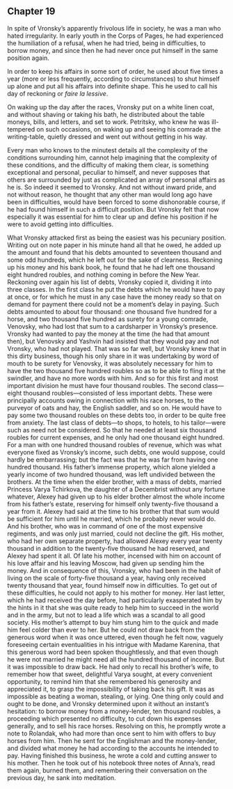 ## Chapter 19


In spite of Vronsky’s apparently frivolous life in society, he was a man
who hated irregularity. In early youth in the Corps of Pages, he had
experienced the humiliation of a refusal, when he had tried, being in
difficulties, to borrow money, and since then he had never once put
himself in the same position again.

In order to keep his affairs in some sort of order, he used about five
times a year (more or less frequently, according to circumstances) to
shut himself up alone and put all his affairs into definite shape. This
he used to call his day of reckoning or _faire la lessive_.

On waking up the day after the races, Vronsky put on a white linen coat,
and without shaving or taking his bath, he distributed about the table
moneys, bills, and letters, and set to work. Petritsky, who knew he was
ill-tempered on such occasions, on waking up and seeing his comrade at
the writing-table, quietly dressed and went out without getting in his
way.

Every man who knows to the minutest details all the complexity of the
conditions surrounding him, cannot help imagining that the complexity of
these conditions, and the difficulty of making them clear, is something
exceptional and personal, peculiar to himself, and never supposes that
others are surrounded by just as complicated an array of personal
affairs as he is. So indeed it seemed to Vronsky. And not without inward
pride, and not without reason, he thought that any other man would long
ago have been in difficulties, would have been forced to some
dishonorable course, if he had found himself in such a difficult
position. But Vronsky felt that now especially it was essential for him
to clear up and define his position if he were to avoid getting into
difficulties.

What Vronsky attacked first as being the easiest was his pecuniary
position. Writing out on note paper in his minute hand all that he owed,
he added up the amount and found that his debts amounted to seventeen
thousand and some odd hundreds, which he left out for the sake of
clearness. Reckoning up his money and his bank book, he found that he
had left one thousand eight hundred roubles, and nothing coming in
before the New Year. Reckoning over again his list of debts, Vronsky
copied it, dividing it into three classes. In the first class he put the
debts which he would have to pay at once, or for which he must in any
case have the money ready so that on demand for payment there could not
be a moment’s delay in paying. Such debts amounted to about four
thousand: one thousand five hundred for a horse, and two thousand five
hundred as surety for a young comrade, Venovsky, who had lost that sum
to a cardsharper in Vronsky’s presence. Vronsky had wanted to pay the
money at the time (he had that amount then), but Venovsky and Yashvin
had insisted that they would pay and not Vronsky, who had not played.
That was so far well, but Vronsky knew that in this dirty business,
though his only share in it was undertaking by word of mouth to be
surety for Venovsky, it was absolutely necessary for him to have the two
thousand five hundred roubles so as to be able to fling it at the
swindler, and have no more words with him. And so for this first and
most important division he must have four thousand roubles. The second
class—eight thousand roubles—consisted of less important debts. These
were principally accounts owing in connection with his race horses, to
the purveyor of oats and hay, the English saddler, and so on. He would
have to pay some two thousand roubles on these debts too, in order to be
quite free from anxiety. The last class of debts—to shops, to hotels, to
his tailor—were such as need not be considered. So that he needed at
least six thousand roubles for current expenses, and he only had one
thousand eight hundred. For a man with one hundred thousand roubles of
revenue, which was what everyone fixed as Vronsky’s income, such debts,
one would suppose, could hardly be embarrassing; but the fact was that
he was far from having one hundred thousand. His father’s immense
property, which alone yielded a yearly income of two hundred thousand,
was left undivided between the brothers. At the time when the elder
brother, with a mass of debts, married Princess Varya Tchirkova, the
daughter of a Decembrist without any fortune whatever, Alexey had given
up to his elder brother almost the whole income from his father’s
estate, reserving for himself only twenty-five thousand a year from it.
Alexey had said at the time to his brother that that sum would be
sufficient for him until he married, which he probably never would do.
And his brother, who was in command of one of the most expensive
regiments, and was only just married, could not decline the gift. His
mother, who had her own separate property, had allowed Alexey every year
twenty thousand in addition to the twenty-five thousand he had reserved,
and Alexey had spent it all. Of late his mother, incensed with him on
account of his love affair and his leaving Moscow, had given up sending
him the money. And in consequence of this, Vronsky, who had been in the
habit of living on the scale of forty-five thousand a year, having only
received twenty thousand that year, found himself now in difficulties.
To get out of these difficulties, he could not apply to his mother for
money. Her last letter, which he had received the day before, had
particularly exasperated him by the hints in it that she was quite ready
to help him to succeed in the world and in the army, but not to lead a
life which was a scandal to all good society. His mother’s attempt to
buy him stung him to the quick and made him feel colder than ever to
her. But he could not draw back from the generous word when it was once
uttered, even though he felt now, vaguely foreseeing certain
eventualities in his intrigue with Madame Karenina, that this generous
word had been spoken thoughtlessly, and that even though he were not
married he might need all the hundred thousand of income. But it was
impossible to draw back. He had only to recall his brother’s wife, to
remember how that sweet, delightful Varya sought, at every convenient
opportunity, to remind him that she remembered his generosity and
appreciated it, to grasp the impossibility of taking back his gift. It
was as impossible as beating a woman, stealing, or lying. One thing only
could and ought to be done, and Vronsky determined upon it without an
instant’s hesitation: to borrow money from a money-lender, ten thousand
roubles, a proceeding which presented no difficulty, to cut down his
expenses generally, and to sell his race horses. Resolving on this, he
promptly wrote a note to Rolandak, who had more than once sent to him
with offers to buy horses from him. Then he sent for the Englishman and
the money-lender, and divided what money he had according to the
accounts he intended to pay. Having finished this business, he wrote a
cold and cutting answer to his mother. Then he took out of his notebook
three notes of Anna’s, read them again, burned them, and remembering
their conversation on the previous day, he sank into meditation.



